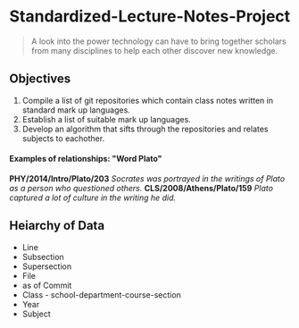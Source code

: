 Standardized-Lecture-Notes-Project
==================================

> A look into the power technology can have to bring together scholars from many disciplines to help each other discover new knowledge.

## Objectives
1. Compile a list of git repositories which contain class notes written in standard mark up languages.
2. Establish a list of suitable mark up languages.
3. Develop an algorithm that sifts through the repositories and relates subjects to eachother.

#### Examples of relationships: "Word Plato"
**PHY/2014/Intro/Plato/203** *Socrates was portrayed in the writings of Plato as a person who questioned others.*
**CLS/2008/Athens/Plato/159** *Plato captured a lot of culture in the writing he did.*

## Heiarchy of Data
- Line
- Subsection
- Supersection
- File
- as of Commit
- Class - school-department-course-section
- Year
- Subject


